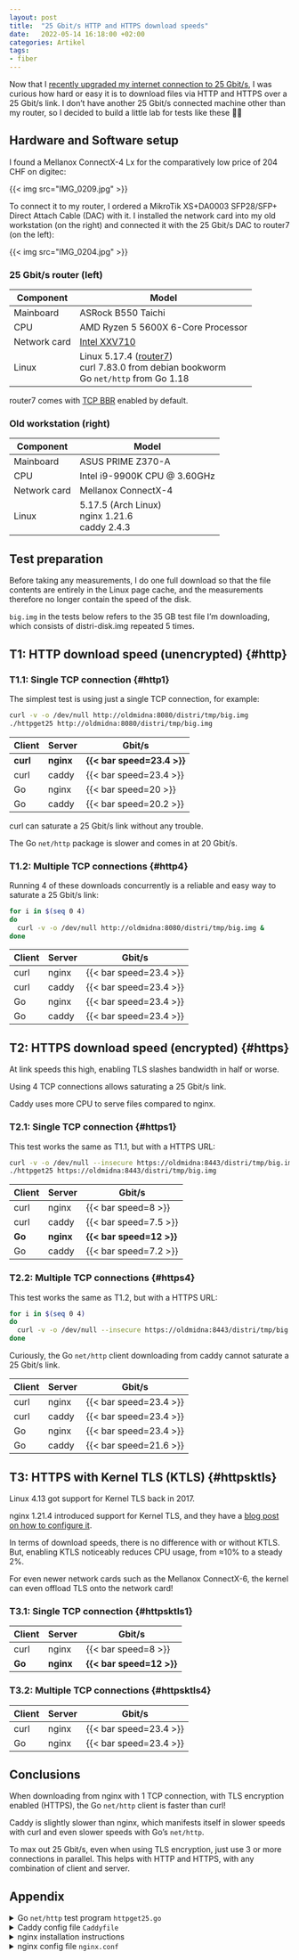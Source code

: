 ```yaml
---
layout: post
title:  "25 Gbit/s HTTP and HTTPS download speeds"
date:   2022-05-14 16:18:00 +02:00
categories: Artikel
tags:
- fiber
---
```


Now that I [recently upgraded my internet connection to 25
Gbit/s](/posts/2022-04-23-fiber7-25gbit-upgrade/), I was curious how hard or
easy it is to download files via HTTP and HTTPS over a 25 Gbit/s link. I don’t
have another 25 Gbit/s connected machine other than my router, so I decided to
build a little lab for tests like these 🧑‍🔬

## Hardware and Software setup

I found a Mellanox ConnectX-4 Lx for the comparatively low price of 204 CHF on
digitec:

{{< img src="IMG_0209.jpg" >}}

To connect it to my router, I ordered a MikroTik XS+DA0003 SFP28/SFP+ Direct
Attach Cable (DAC) with it. I installed the network card into my old workstation
(on the right) and connected it with the 25 Gbit/s DAC to router7 (on the left):

{{< img src="IMG_0204.jpg" >}}

### 25 Gbit/s router (left)

| Component    | Model                                                                                                           |
|--------------|-----------------------------------------------------------------------------------------------------------------|
| Mainboard    | ASRock B550 Taichi                                                                                              |
| CPU          | AMD Ryzen 5 5600X 6-Core Processor                                                                              |
| Network card | [Intel XXV710](https://www.fs.com/de/products/75603.html)                                                       |
| Linux        | Linux 5.17.4 ([router7](https://router7.org))<br>curl 7.83.0 from debian bookworm<br>Go `net/http` from Go 1.18 |

router7 comes with [TCP
BBR](https://en.wikipedia.org/wiki/TCP_congestion_control#TCP_BBR) enabled by
default.

### Old workstation (right)

| Component    | Model                                              |
|--------------|----------------------------------------------------|
| Mainboard    | ASUS PRIME Z370-A                                  |
| CPU          | Intel i9-9900K CPU @ 3.60GHz                       |
| Network card | Mellanox ConnectX-4                                |
| Linux        | 5.17.5 (Arch Linux)<br>nginx 1.21.6<br>caddy 2.4.3 |


## Test preparation

Before taking any measurements, I do one full download so that the file contents
are entirely in the Linux page cache, and the measurements therefore no longer
contain the speed of the disk.

`big.img` in the tests below refers to the 35 GB test file I’m downloading,
which consists of distri-disk.img repeated 5 times.

## T1: HTTP download speed (unencrypted) {#http}

### T1.1: Single TCP connection {#http1}

The simplest test is using just a single TCP connection, for example:

```bash
curl -v -o /dev/null http://oldmidna:8080/distri/tmp/big.img
./httpget25 http://oldmidna:8080/distri/tmp/big.img
```

| Client   | Server    | Gbit/s                     |
|----------|-----------|----------------------------|
| **curl** | **nginx** | **{{< bar speed=23.4 >}}** |
| curl     | caddy     | {{< bar speed=23.4 >}}     |
| Go       | nginx     | {{< bar speed=20 >}}       |
| Go       | caddy     | {{< bar speed=20.2 >}}     |

curl can saturate a 25 Gbit/s link without any trouble.

The Go `net/http` package is slower and comes in at 20 Gbit/s.

### T1.2: Multiple TCP connections {#http4}

Running 4 of these downloads concurrently is a reliable and easy way to saturate
a 25 Gbit/s link:

```bash
for i in $(seq 0 4)
do
  curl -v -o /dev/null http://oldmidna:8080/distri/tmp/big.img &
done
```

| Client | Server | Gbit/s                 |
|--------|--------|------------------------|
| curl   | nginx  | {{< bar speed=23.4 >}} |
| curl   | caddy  | {{< bar speed=23.4 >}} |
| Go     | nginx  | {{< bar speed=23.4 >}} |
| Go     | caddy  | {{< bar speed=23.4 >}} |

## T2: HTTPS download speed (encrypted) {#https}

At link speeds this high, enabling TLS slashes bandwidth in half or worse.

Using 4 TCP connections allows saturating a 25 Gbit/s link.

Caddy uses more CPU to serve files compared to nginx.

### T2.1: Single TCP connection {#https1}

This test works the same as T1.1, but with a HTTPS URL:

```bash
curl -v -o /dev/null --insecure https://oldmidna:8443/distri/tmp/big.img
./httpget25 https://oldmidna:8443/distri/tmp/big.img
```


| Client | Server    | Gbit/s                   |
|--------|-----------|--------------------------|
| curl   | nginx     | {{< bar speed=8 >}}      |
| curl   | caddy     | {{< bar speed=7.5 >}}    |
| **Go** | **nginx** | **{{< bar speed=12 >}}** |
| Go     | caddy     | {{< bar speed=7.2 >}}    |

### T2.2: Multiple TCP connections {#https4}

This test works the same as T1.2, but with a HTTPS URL:

```bash
for i in $(seq 0 4)
do
  curl -v -o /dev/null --insecure https://oldmidna:8443/distri/tmp/big.img &
done
```

Curiously, the Go `net/http` client downloading from caddy cannot saturate a 25
Gbit/s link.

| Client | Server | Gbit/s                 |
|--------|--------|------------------------|
| curl   | nginx  | {{< bar speed=23.4 >}} |
| curl   | caddy  | {{< bar speed=23.4 >}} |
| Go     | nginx  | {{< bar speed=23.4 >}} |
| Go     | caddy  | {{< bar speed=21.6 >}} |

## T3: HTTPS with Kernel TLS (KTLS) {#httpsktls}

Linux 4.13 got support for Kernel TLS back in 2017.

nginx 1.21.4 introduced support for Kernel TLS, and they have a [blog post on
how to configure
it](https://www.nginx.com/blog/improving-nginx-performance-with-kernel-tls/).

In terms of download speeds, there is no difference with or without KTLS. But,
enabling KTLS noticeably reduces CPU usage, from ≈10% to a steady 2%.

For even newer network cards such as the Mellanox ConnectX-6, the kernel can
even offload TLS onto the network card!

### T3.1: Single TCP connection {#httpsktls1}

| Client | Server    | Gbit/s                   |
|--------|-----------|--------------------------|
| curl   | nginx     | {{< bar speed=8 >}}      |
| **Go** | **nginx** | **{{< bar speed=12 >}}** |

### T3.2: Multiple TCP connections {#httpsktls4}

| Client | Server | Gbit/s                 |
|--------|--------|------------------------|
| curl   | nginx  | {{< bar speed=23.4 >}} |
| Go     | nginx  | {{< bar speed=23.4 >}} |

## Conclusions

When downloading from nginx with 1 TCP connection, with TLS encryption enabled
(HTTPS), the Go `net/http` client is faster than curl!

Caddy is slightly slower than nginx, which manifests itself in slower speeds
with curl and even slower speeds with Go’s `net/http`.

To max out 25 Gbit/s, even when using TLS encryption, just use 3 or more
connections in parallel. This helps with HTTP and HTTPS, with any combination of
client and server.

## Appendix

<details>
<summary>Go <code>net/http</code> test program <code>httpget25.go</code></summary>

```go
package main

import (
	"crypto/tls"
	"flag"
	"fmt"
	"io"
	"io/ioutil"
	"log"
	"net/http"
)

func httpget25() error {
	http.DefaultTransport.(*http.Transport).TLSClientConfig = &tls.Config{InsecureSkipVerify: true}

	for _, arg := range flag.Args() {
		resp, err := http.Get(arg)
		if err != nil {
			return err
		}
		if resp.StatusCode != http.StatusOK {
			return fmt.Errorf("unexpected HTTP status code: want %v, got %v", http.StatusOK, resp.Status)
		}
		io.Copy(ioutil.Discard, resp.Body)
	}
	return nil
}

func main() {
	flag.Parse()
	if err := httpget25(); err != nil {
		log.Fatal(err)
	}
}
```
</details>

<details>
<summary>Caddy config file <code>Caddyfile</code></summary>

```
{
  local_certs
  http_port 8080
  https_port 8443
}

http://oldmidna:8080 {
  file_server browse
}

https://oldmidna:8443 {
  file_server browse
}
```
</details>

<details>
<summary>nginx installation instructions</summary>

```
mkdir -p ~/lab25
cd ~/lab25

wget https://nginx.org/download/nginx-1.21.6.tar.gz
tar tf nginx-1.21.6.tar.gz

wget https://www.openssl.org/source/openssl-3.0.3.tar.gz
tar xf openssl-3.0.3.tar.gz

cd nginx-1.21.6
./configure --with-http_ssl_module --with-http_v2_module --with-openssl=$HOME/lab25/openssl-3.0.3 --with-openssl-opt=enable-ktls
make -j8
cd objs
./nginx -c nginx.conf -p $HOME/lab25
```
</details>

<details>
<summary>nginx config file <code>nginx.conf</code></summary>

```
worker_processes  auto;

pid        logs/nginx.pid;

daemon off;

events {
    worker_connections  1024;
}

http {
    include       mime.types;
    default_type  application/octet-stream;

    access_log /home/michael/lab25/logs/access.log  combined;

    sendfile        on;
    sendfile_max_chunk 2m;

    keepalive_timeout  65;

    server {
        listen       8080;
        listen [::]:8080;
        server_name  localhost;

        root /srv/repo.distr1.org/;

        location / {
            index index.html index.htm;
        }

        error_page   500 502 503 504  /50x.html;
        location = /50x.html {
            root /usr/share/nginx/html;
        }

        location /distri {
            autoindex on;
        }
    }

    server {
        listen 8443 ssl;
        listen [::]:8443 ssl;
        server_name localhost;

        ssl_certificate nginx-ecc-p256.pem;
        ssl_certificate_key nginx-ecc-p256.key;

        #ssl_conf_command Options KTLS;

        ssl_buffer_size 32768;
        ssl_protocols TLSv1.3;

        root /srv/repo.distr1.org/;

        location / {
            index index.html index.htm;
        }

        error_page   500 502 503 504  /50x.html;
        location = /50x.html {
            root /usr/share/nginx/html;
        }

        location /distri {
            autoindex on;
        }
    }
}
```
</details>
